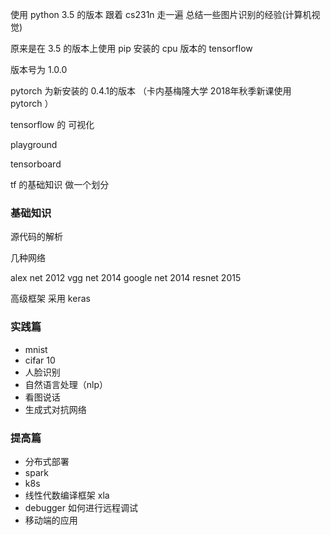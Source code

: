 使用 python 3.5 的版本 跟着 cs231n 走一遍 总结一些图片识别的经验(计算机视觉)


原来是在 3.5 的版本上使用 pip 安装的 cpu 版本的 tensorflow


版本号为 1.0.0

pytorch 为新安装的 0.4.1的版本 （卡内基梅隆大学 2018年秋季新课使用 pytorch ）


tensorflow 的 可视化

playground

tensorboard

tf 的基础知识 做一个划分

### 基础知识

源代码的解析

几种网络

alex net 2012
vgg net 2014
google net 2014
resnet 2015


高级框架 采用 keras


### 实践篇

+ mnist
+ cifar 10
+ 人脸识别
+ 自然语言处理（nlp）
+ 看图说话
+ 生成式对抗网络

### 提高篇

+ 分布式部署
+ spark
+ k8s
+ 线性代数编译框架 xla
+ debugger 如何进行远程调试
+ 移动端的应用
